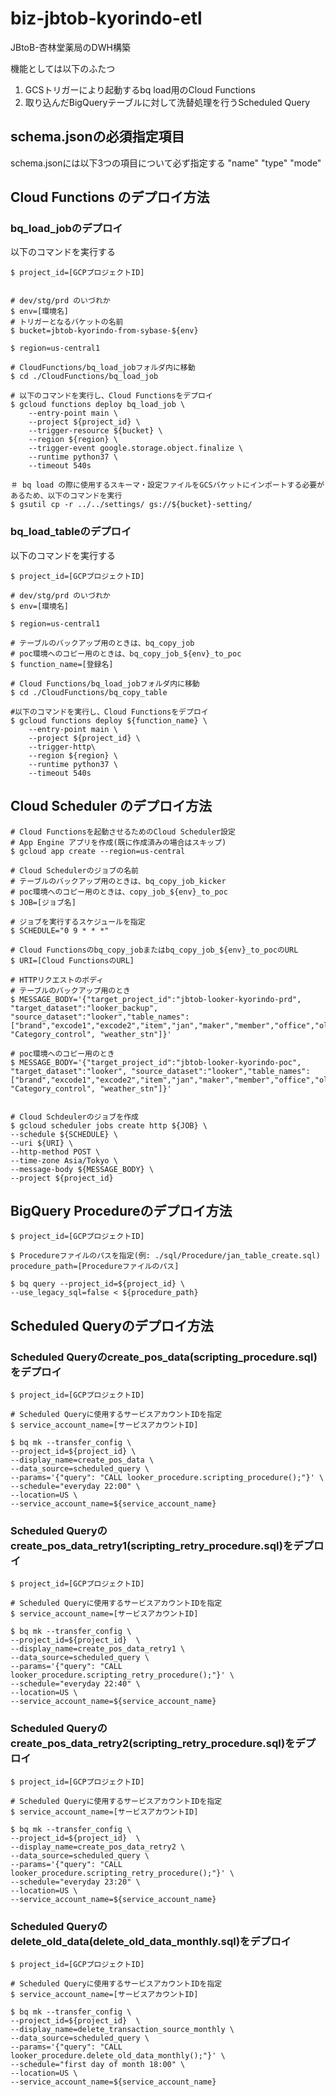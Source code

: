 # biz-jbtob-kyorindo-etl
JBtoB-杏林堂薬局のDWH構築

機能としては以下のふたつ
1. GCSトリガーにより起動するbq load用のCloud Functions
2. 取り込んだBigQueryテーブルに対して洗替処理を行うScheduled Query
## schema.jsonの必須指定項目
schema.jsonには以下3つの項目について必ず指定する
"name"
"type"
"mode"
## Cloud Functions のデプロイ方法

### bq_load_jobのデプロイ
以下のコマンドを実行する
```
$ project_id=[GCPプロジェクトID]


# dev/stg/prd のいづれか
$ env=[環境名]
# トリガーとなるバケットの名前
$ bucket=jbtob-kyorindo-from-sybase-${env}

$ region=us-central1

# CloudFunctions/bq_load_jobフォルダ内に移動
$ cd ./CloudFunctions/bq_load_job

# 以下のコマンドを実行し、Cloud Functionsをデプロイ
$ gcloud functions deploy bq_load_job \
    --entry-point main \
    --project ${project_id} \
    --trigger-resource ${bucket} \
    --region ${region} \
    --trigger-event google.storage.object.finalize \
    --runtime python37 \
    --timeout 540s

＃ bq load の際に使用するスキーマ・設定ファイルをGCSバケットにインポートする必要があるため、以下のコマンドを実行
$ gsutil cp -r ../../settings/ gs://${bucket}-setting/
```
### bq_load_tableのデプロイ
以下のコマンドを実行する
```
$ project_id=[GCPプロジェクトID]

# dev/stg/prd のいづれか
$ env=[環境名]

$ region=us-central1

# テーブルのバックアップ用のときは、bq_copy_job
# poc環境へのコピー用のときは、bq_copy_job_${env}_to_poc
$ function_name=[登録名]

# Cloud Functions/bq_load_jobフォルダ内に移動
$ cd ./CloudFunctions/bq_copy_table

#以下のコマンドを実行し、Cloud Functionsをデプロイ
$ gcloud functions deploy ${function_name} \
    --entry-point main \
    --project ${project_id} \
    --trigger-http\
    --region ${region} \
    --runtime python37 \
    --timeout 540s
```

## Cloud Scheduler のデプロイ方法
```
# Cloud Functionsを起動させるためのCloud Scheduler設定
# App Engine アプリを作成(既に作成済みの場合はスキップ)
$ gcloud app create --region=us-central

# Cloud Schedulerのジョブの名前
# テーブルのバックアップ用のときは、bq_copy_job_kicker
# poc環境へのコピー用のときは、copy_job_${env}_to_poc
$ JOB=[ジョブ名]

# ジョブを実行するスケジュールを指定
$ SCHEDULE="0 9 * * *"

# Cloud Functionsのbq_copy_jobまたはbq_copy_job_${env}_to_pocのURL
$ URI=[Cloud FunctionsのURL]

# HTTPリクエストのボディ
# テーブルのバックアップ用のとき
$ MESSAGE_BODY='{"target_project_id":"jbtob-looker-kyorindo-prd", "target_dataset":"looker_backup", "source_dataset":"looker","table_names":["brand","excode1","excode2","item","jan","maker","member","office","old_new_id","JICFS_item","transaction","transaction_summary","update", "Category_control", "weather_stn"]}'

# poc環境へのコピー用のとき
$ MESSAGE_BODY='{"target_project_id":"jbtob-looker-kyorindo-poc", "target_dataset":"looker", "source_dataset":"looker","table_names":["brand","excode1","excode2","item","jan","maker","member","office","old_new_id","JICFS_item","transaction","transaction_summary","update", "Category_control", "weather_stn"]}'


# Cloud Schdeulerのジョブを作成
$ gcloud scheduler jobs create http ${JOB} \
--schedule ${SCHEDULE} \
--uri ${URI} \
--http-method POST \
--time-zone Asia/Tokyo \
--message-body ${MESSAGE_BODY} \
--project ${project_id}
```

## BigQuery Procedureのデプロイ方法
```
$ project_id=[GCPプロジェクトID]

$ Procedureファイルのパスを指定(例: ./sql/Procedure/jan_table_create.sql)
procedure_path=[Procedureファイルのパス]

$ bq query --project_id=${project_id} \
--use_legacy_sql=false < ${procedure_path}
```

## Scheduled Queryのデプロイ方法
### Scheduled Queryのcreate_pos_data(scripting_procedure.sql)をデプロイ
```
$ project_id=[GCPプロジェクトID]

# Scheduled Queryに使用するサービスアカウントIDを指定
$ service_account_name=[サービスアカウントID]

$ bq mk --transfer_config \
--project_id=${project_id} \
--display_name=create_pos_data \
--data_source=scheduled_query \
--params='{"query": "CALL looker_procedure.scripting_procedure();"}' \
--schedule="everyday 22:00" \
--location=US \
--service_account_name=${service_account_name}
```
### Scheduled Queryのcreate_pos_data_retry1(scripting_retry_procedure.sql)をデプロイ
```
$ project_id=[GCPプロジェクトID]

# Scheduled Queryに使用するサービスアカウントIDを指定
$ service_account_name=[サービスアカウントID]

$ bq mk --transfer_config \
--project_id=${project_id}  \
--display_name=create_pos_data_retry1 \
--data_source=scheduled_query \
--params='{"query": "CALL looker_procedure.scripting_retry_procedure();"}' \
--schedule="everyday 22:40" \
--location=US \
--service_account_name=${service_account_name}
```

### Scheduled Queryのcreate_pos_data_retry2(scripting_retry_procedure.sql)をデプロイ
```
$ project_id=[GCPプロジェクトID]

# Scheduled Queryに使用するサービスアカウントIDを指定
$ service_account_name=[サービスアカウントID]

$ bq mk --transfer_config \
--project_id=${project_id}  \
--display_name=create_pos_data_retry2 \
--data_source=scheduled_query \
--params='{"query": "CALL looker_procedure.scripting_retry_procedure();"}' \
--schedule="everyday 23:20" \
--location=US \
--service_account_name=${service_account_name}
```

### Scheduled Queryのdelete_old_data(delete_old_data_monthly.sql)をデプロイ
```
$ project_id=[GCPプロジェクトID]

# Scheduled Queryに使用するサービスアカウントIDを指定
$ service_account_name=[サービスアカウントID]

$ bq mk --transfer_config \
--project_id=${project_id}  \
--display_name=delete_transaction_source_monthly \
--data_source=scheduled_query \
--params='{"query": "CALL looker_procedure.delete_old_data_monthly();"}' \
--schedule="first day of month 18:00" \
--location=US \
--service_account_name=${service_account_name}
```
